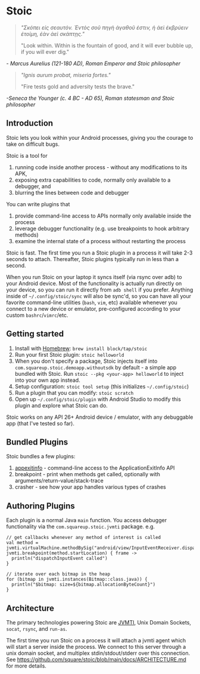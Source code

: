 # Stoic

> *"Σκόπει εἰς σεαυτόν. Ἐντὸς σοῦ πηγὴ ἀγαθοῦ ἐστιν, ἡ ἀεὶ ἐκβρύειν ἑτοίμη, ἐὰν ἀεὶ σκάπτῃς."*
>
> "Look within. Within is the fountain of good, and it will ever bubble up, if you will ever dig."

*- Marcus Aurelius (121-180 AD), Roman Emperor and Stoic philosopher*

> *"Ignis aurum probat, miseria fortes."*
>
> "Fire tests gold and adversity tests the brave."

*-Seneca the Younger (c. 4 BC - AD 65), Roman statesman and Stoic philosopher*


## Introduction

Stoic lets you look within your Android processes, giving you the courage to
take on difficult bugs.

Stoic is a tool for
1. running code inside another process - without any modifications to its APK,
2. exposing extra capabilities to code, normally only available to a debugger, and
3. blurring the lines between code and debugger

You can write plugins that
1. provide command-line access to APIs normally only available inside the process
2. leverage debugger functionality (e.g. use breakpoints to hook arbitrary methods)
3. examine the internal state of a process without restarting the process

Stoic is fast. The first time you run a Stoic plugin in a process it will take 2-3
seconds to attach. Thereafter, Stoic plugins typically run in less than a second.

When you run Stoic on your laptop it syncs itself (via rsync over adb) to your
Android device. Most of the functionality is actually run directly on your device,
so you can run it directly from `adb shell` if you prefer. Anything inside of
`~/.config/stoic/sync` will also be sync'd, so you can have all your favorite
command-line utilities (`bash`, `vim`, etc) available whenever you connect to a new
device or emulator, pre-configured according to your custom `bashrc`/`vimrc`/etc.


## Getting started

1. Install with [Homebrew](https://brew.sh/): `brew install block/tap/stoic`
2. Run your first Stoic plugin: `stoic helloworld`
3. When you don't specify a package, Stoic injects itself into `com.squareup.stoic.demoapp.withoutsdk`
   by default - a simple app bundled with Stoic. Run `stoic --pkg <your-app> helloworld` to inject into your
   own app instead.
4. Setup configuration: `stoic tool setup` (this initializes `~/.config/stoic`)
5. Run a plugin that you can modify: `stoic scratch`
6. Open up `~/.config/stoic/plugin` with Android Studio to modify this plugin and explore what Stoic can do.

Stoic works on any API 26+ Android device / emulator, with any debuggable app (that I've tested so far).


## Bundled Plugins

Stoic bundles a few plugins:
1. [appexitinfo](https://github.com/square/stoic/blob/main/docs/APPEXITINFO.md) - command-line access to the ApplicationExitInfo API
2. breakpoint - print when methods get called, optionally with arguments/return-value/stack-trace
3. crasher - see how your app handles various types of crashes


## Authoring Plugins

Each plugin is a normal Java `main` function. You access debugger functionality via the `com.squareup.stoic.jvmti` package. e.g.
```
// get callbacks whenever any method of interest is called
val method = jvmti.virtualMachine.methodBySig("android/view/InputEventReceiver.dispatchInputEvent(ILandroid/view/InputEvent;)V")
jvmti.breakpoint(method.startLocation) { frame ->
  println("dispatchInputEvent called")
}

// iterate over each bitmap in the heap
for (bitmap in jvmti.instances(Bitmap::class.java)) {
  println("$bitmap: size=${bitmap.allocationByteCount}")
}
```

## Architecture

The primary technologies powering Stoic are
[JVMTI](https://en.wikipedia.org/wiki/Java_Virtual_Machine_Tools_Interface),
Unix Domain Sockets, `socat`, `rsync`, and `run-as`.

The first time you run Stoic on a process it will attach a jvmti agent which
will start a server inside the process. We connect to this server through a
unix domain socket, and multiplex stdin/stdout/stderr over this connection. See
https://github.com/square/stoic/blob/main/docs/ARCHITECTURE.md for more details.
